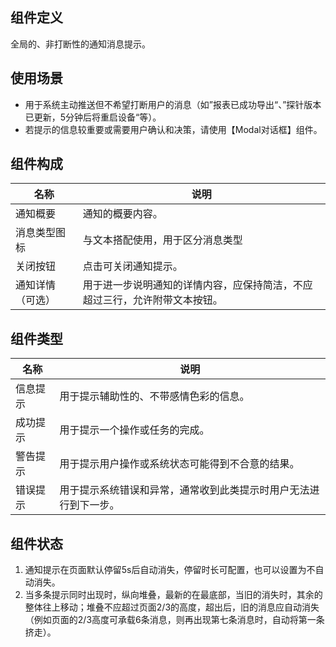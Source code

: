 ## 组件定义

全局的、非打断性的通知消息提示。

## 使用场景

- 用于系统主动推送但不希望打断用户的消息（如”报表已成功导出“、”探针版本已更新，5分钟后将重启设备“等）。  
- 若提示的信息较重要或需要用户确认和决策，请使用【Modal对话框】组件。

## 组件构成

| 名称 | 说明  |
| --- | ---  |
| 通知概要 | 通知的概要内容。 |
| 消息类型图标 | 与文本搭配使用，用于区分消息类型 |
| 关闭按钮 | 点击可关闭通知提示。 |
| 通知详情（可选） | 用于进一步说明通知的详情内容，应保持简洁，不应超过三行，允许附带文本按钮。 |

## 组件类型

| 名称 | 说明  |
| --- | ---  |
| 信息提示 | 用于提示辅助性的、不带感情色彩的信息。 |
| 成功提示 | 用于提示一个操作或任务的完成。 |
| 警告提示 | 用于提示用户操作或系统状态可能得到不合意的结果。 |
| 错误提示 | 用于提示系统错误和异常，通常收到此类提示时用户无法进行到下一步。 |

## 组件状态

1. 通知提示在页面默认停留5s后自动消失，停留时长可配置，也可以设置为不自动消失。  
2. 当多条提示同时出现时，纵向堆叠，最新的在最底部，当旧的消失时，其余的整体往上移动；堆叠不应超过页面2/3的高度，超出后，旧的消息应自动消失（例如页面的2/3高度可承载6条消息，则再出现第七条消息时，自动将第一条挤走）。
